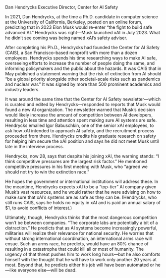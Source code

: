 Dan Hendrycks
Executive Director, Center for AI Safety

In 2021, Dan Hendrycks, at the time a Ph.D. candidate in computer science at the University of California, Berkeley, posted on an online forum, predicting that in 2023 Elon Musk would re-enter “the fight to build safe advanced AI.” Hendrycks was right—Musk launched xAI in July 2023. What he didn’t see coming was being named xAI’s safety adviser.

After completing his Ph.D., Hendrycks had founded the Center for AI Safety (CAIS), a San Francisco–based nonprofit with more than a dozen employees. Hendrycks spends his time researching ways to make AI safe, overseeing efforts to increase the number of people doing the same, and informing policymakers and the public about the hazards. It was CAIS that in May published a statement warning that the risk of extinction from AI should “be a global priority alongside other societal-scale risks such as pandemics and nuclear war.” It was signed by more than 500 prominent academics and industry leaders.

It was around the same time that the Center for AI Safety newsletter—which is curated and edited by Hendrycks—responded to reports that Musk would found a new AI organization. The newsletter warned that Musk’s decision would likely increase the amount of competition between AI developers, resulting in less time and attention spent making sure AI systems are safe. Hendrycks emailed Igor Babuschkin, one of the senior xAI employees, to ask how xAI intended to approach AI safety, and the recruitment process proceeded from there. Hendrycks credits his graduate research on safety for helping him secure the xAI position and says he did not meet Musk until late in the interview process.

Hendrycks, now 28, says that despite his joining xAI, the warning stands: “I think competitive pressures are the largest risk factor.” He mentioned competitive pressures in his first meeting with Musk, who “agreed we should not try to win the extinction race.”

He hopes the government or international institutions will address these. In the meantime, Hendrycks expects xAI to be a “top-tier” AI company given Musk’s vast resources, and he would rather that he were advising on how to make sure that xAI’s systems are as safe as they can be. (Hendrycks, who still runs CAIS, says he holds no equity in xAI and is paid an annual salary of $1, to avoid conflicts of interest.)

Ultimately, though, Hendrycks thinks that the most dangerous competition won’t be between companies. “The corporate labs are potentially a bit of a distraction.” He predicts that as AI systems become increasingly powerful, militaries will realize their relevance for national security. He worries that without strong international coordination, an international arms race will ensue. Such an arms race, he predicts, would have an 80% chance of resulting in a catastrophe that could kill all or most of humanity. The urgency of that threat pushes him to work long hours—but he also comforts himself with the thought that he will have to work only another 20 years at most. Beyond that, he predicts either his job will have been automated or he—like everyone else—will be dead.